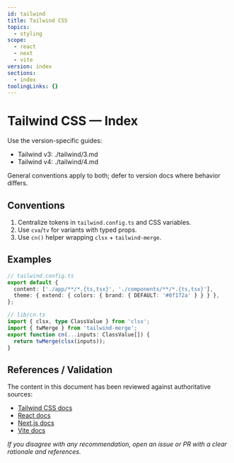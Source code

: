 ```yaml
---
id: tailwind
title: Tailwind CSS
topics:
  - styling
scope:
  - react
  - next
  - vite
version: index
sections:
  - index
toolingLinks: {}
---
```


# Tailwind CSS — Index

Use the version-specific guides:

- Tailwind v3: ./tailwind/3.md
- Tailwind v4: ./tailwind/4.md

General conventions apply to both; defer to version docs where behavior differs.

## Conventions

1. Centralize tokens in `tailwind.config.ts` and CSS variables.
2. Use `cva`/`tv` for variants with typed props.
3. Use `cn()` helper wrapping `clsx` + `tailwind-merge`.

## Examples

```ts
// tailwind.config.ts
export default {
  content: ['./app/**/*.{ts,tsx}', './components/**/*.{ts,tsx}'],
  theme: { extend: { colors: { brand: { DEFAULT: '#0f172a' } } } },
};
```

```ts
// lib/cn.ts
import { clsx, type ClassValue } from 'clsx';
import { twMerge } from 'tailwind-merge';
export function cn(...inputs: ClassValue[]) {
  return twMerge(clsx(inputs));
}
```

## References / Validation

The content in this document has been reviewed against authoritative sources:
- [Tailwind CSS docs](https://tailwindcss.com/docs)
- [React docs](https://react.dev)
- [Next.js docs](https://nextjs.org/docs)
- [Vite docs](https://vitejs.dev/guide/)

_If you disagree with any recommendation, open an issue or PR with a clear rationale and references._

